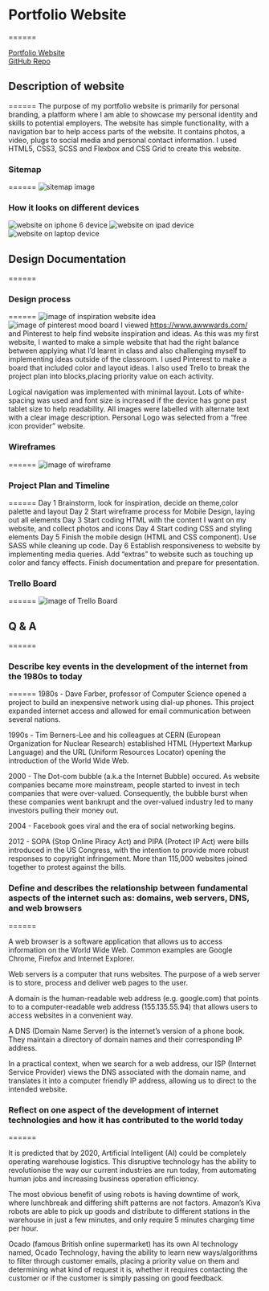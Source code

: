 # Portfolio Website
======

[Portfolio Website](https://jamesphongduong.github.io/website/)  
[GitHub Repo](https://github.com/jamesphongduong/website)

## Description of website
======
The purpose of my portfolio website is primarily for personal branding, a platform where I am able to showcase my personal identity and skills to potential employers. The website has simple functionality, with a navigation bar to help access parts of the website. It contains photos, a video, plugs to social media and personal contact information. I used HTML5, CSS3, SCSS and Flexbox and CSS Grid to create this website.  

### Sitemap
======
![sitemap image](docs/sitemap.svg)

### How it looks on different devices
![website on iphone 6 device](docs/iphone6.png)
![website on ipad device](docs/ipad.png)
![website on laptop device](docs/laptop.png)

## Design Documentation
======
### Design process
======
![image of inspiration website idea](docs/inspiration.png)
![image of pinterest mood board](docs/pinterest.png)
I viewed https://www.awwwards.com/ and Pinterest to help find website inspiration and ideas. As this was my first website, I wanted to make a simple website that had the right balance between applying what I’d learnt in class and also challenging myself to implementing ideas outside of the classroom. 
I used Pinterest to make a board that included color and layout ideas. I also used Trello to break the project plan into blocks,placing priority value on each activity. 

Logical navigation was implemented with minimal layout. Lots of white-spacing was used and font size is increased if the device has gone past tablet size to help readability. 
All images were labelled with alternate text with a clear image description. 
Personal Logo was selected from a “free icon provider” website. 

### Wireframes
======
![image of wireframe](docs/wireframe.png)

### Project Plan and Timeline 
======
Day 1
Brainstorm, look for inspiration, decide on theme,color palette and layout
Day 2
Start wireframe process for Mobile Design, laying out all elements 
Day 3 
Start coding HTML with the content I want on my website, and collect photos and icons 
Day 4
Start coding CSS and styling elements 
Day 5 
Finish the mobile design (HTML and CSS component). Use SASS while cleaning up code.
Day 6 
Establish responsiveness to website by implementing media queries. Add “extras” to website such as touching up color and fancy effects. Finish documentation and prepare for presentation. 

### Trello Board
======
![image of Trello Board](docs/trello.png)

## Q & A
======
### Describe key events in the development of the internet from the 1980s to today
======
1980s - Dave Farber, professor of Computer Science opened a project to build an inexpensive network using dial-up phones. This project expanded internet access and allowed for email communication between several nations. 

1990s - Tim Berners-Lee and his colleagues at CERN (European Organization for Nuclear Research) established HTML (Hypertext Markup Language) and the URL (Uniform Resources Locator) opening the introduction of the World Wide Web.

2000 - The Dot-com bubble (a.k.a the Internet Bubble) occured. As website companies became more mainstream, people started to invest in tech companies that were over-valued.  Consequently, the bubble burst when these companies went bankrupt and the over-valued industry led to many investors pulling their money out. 

2004 - Facebook goes viral and the era of social networking begins. 

2012 - SOPA (Stop Online Piracy Act) and PIPA (Protect IP Act) were bills introduced in the US Congress, with the intention to provide more robust responses to copyright infringement. More than 115,000 websites joined together to protest against the bills. 

### Define and describes the relationship between fundamental aspects of the internet such as: domains, web servers, DNS, and web browsers
====== 

A web browser is a software application that allows us to access information on the World Wide Web. Common examples are Google Chrome, Firefox and Internet Explorer. 

Web servers is a computer that runs websites. The purpose of a web server is to store, process and deliver web pages to the user. 

A domain is the human-readable web address (e.g. google.com) that points to to a computer-readable web address (155.135.55.94) that allows users to access websites in a convenient way. 

A DNS (Domain Name Server) is the internet’s version of a phone book. They maintain a directory of domain names and their corresponding IP address. 

In a practical context, when we search for a web address, our ISP (Internet Service Provider) views the DNS associated with the domain name, and translates it into a computer friendly IP address, allowing us to direct to the intended website.  

### Reflect on one aspect of the development of internet technologies and how it has contributed to the world today
======

It is predicted that by 2020, Artificial Intelligent (AI) could be completely operating warehouse logistics. This disruptive technology has the ability to revolutionise the way our current industries are run today, from automating human jobs and increasing business operation efficiency. 

The most obvious benefit of using robots is having downtime of work, where lunchbreak and differing shift patterns are not factors. Amazon’s Kiva robots are able to pick up goods and distribute to different stations in the warehouse in just a few minutes, and only require 5 minutes charging time per hour. 

Ocado (famous British online supermarket) has its own AI technology named, Ocado Technology, having the ability to learn new ways/algorithms to filter through customer emails, placing a priority value on them and determining what kind of request it is, whether it requires contacting the customer or if the customer is simply passing on good feedback.





